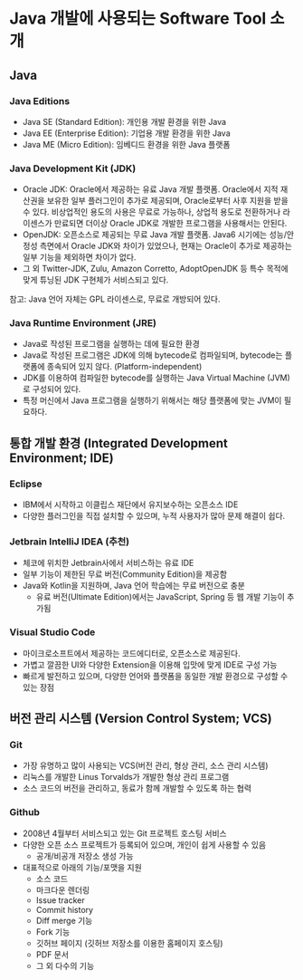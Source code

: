 # Java 개발에 사용되는 Software Tool 소개

## Java

### Java Editions

- Java SE (Standard Edition): 개인용 개발 환경을 위한 Java
- Java EE (Enterprise Edition): 기업용 개발 환경을 위한 Java
- Java ME (Micro Edition): 임베디드 환경을 위한 Java 플랫폼

### Java Development Kit (JDK)

- Oracle JDK: Oracle에서 제공하는 유료 Java 개발 플랫폼. Oracle에서 지적 재산권을 보유한 일부 플러그인이 추가로 제공되며, Oracle로부터 사후 지원을 받을 수 있다. 비상업적인 용도의 사용은 무료로 가능하나, 상업적 용도로 전환하거나 라이센스가 만료되면 더이상 Oracle JDK로 개발한 프로그램을 사용해서는 안된다.
- OpenJDK: 오픈소스로 제공되는 무료 Java 개발 플랫폼. Java6 시기에는 성능/안정성 측면에서 Oracle JDK와 차이가 있었으나, 현재는 Oracle이 추가로 제공하는 일부 기능을 제외하면 차이가 없다.
- 그 외 Twitter-JDK, Zulu, Amazon Corretto, AdoptOpenJDK 등 특수 목적에 맞게 튜닝된 JDK 구현체가 서비스되고 있다.

참고: Java 언어 자체는 GPL 라이센스로, 무료로 개방되어 있다.

### Java Runtime Environment (JRE)

- Java로 작성된 프로그램을 실행하는 데에 필요한 환경
- Java로 작성된 프로그램은 JDK에 의해 bytecode로 컴파일되며, bytecode는 플랫폼에 종속되어 있지 않다. (Platform-independent)
- JDK를 이용하여 컴파일한 bytecode를 실행하는 Java Virtual Machine (JVM)로 구성되어 있다.
- 특정 머신에서 Java 프로그램을 실행하기 위해서는 해당 플랫폼에 맞는 JVM이 필요하다.

## 통합 개발 환경 (Integrated Development Environment; IDE)

### Eclipse

- IBM에서 시작하고 이클립스 재단에서 유지보수하는 오픈소스 IDE
- 다양한 플러그인을 직접 설치할 수 있으며, 누적 사용자가 많아 문제 해결이 쉽다.

### Jetbrain IntelliJ IDEA (추천)

- 체코에 위치한 Jetbrain사에서 서비스하는 유료 IDE
- 일부 기능이 제한된 무료 버전(Community Edition)을 제공함
- Java와 Kotlin을 지원하며, Java 언어 학습에는 무료 버전으로 충분
  - 유료 버전(Ultimate Edition)에서는 JavaScript, Spring 등 웹 개발 기능이 추가됨

### Visual Studio Code

- 마이크로소프트에서 제공하는 코드에디터로, 오픈소스로 제공된다.
- 가볍고 깔끔한 UI와 다양한 Extension을 이용해 입맛에 맞게 IDE로 구성 가능
- 빠르게 발전하고 있으며, 다양한 언어와 플랫폼을 동일한 개발 환경으로 구성할 수 있는 장점

## 버전 관리 시스템 (Version Control System; VCS)

### Git

- 가장 유명하고 많이 사용되는 VCS(버전 관리, 형상 관리, 소스 관리 시스템)
- 리눅스를 개발한 Linus Torvalds가 개발한 형상 관리 프로그램
- 소스 코드의 버전을 관리하고, 동료가 함께 개발할 수 있도록 하는 협력

### Github

- 2008년 4월부터 서비스되고 있는 Git 프로젝트 호스팅 서비스
- 다양한 오픈 소스 프로젝트가 등록되어 있으며, 개인이 쉽게 사용할 수 있음
  - 공개/비공개 저장소 생성 가능
- 대표적으로 아래의 기능/포맷을 지원
  - 소스 코드
  - 마크다운 렌더링
  - Issue tracker
  - Commit history
  - Diff merge 기능
  - Fork 기능
  - 깃허브 페이지 (깃허브 저장소를 이용한 홈페이지 호스팅)
  - PDF 문서
  - 그 외 다수의 기능
